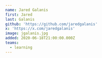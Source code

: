 ```yaml
---
name: Jared Galanis
first: Jared
last: Galanis
github: 'https://github.com/jaredgalanis'
x: 'https://x.com/jaredgalanis'
image: jgalanis.jpg
added: 2020-06-18T21:00:00.000Z
teams:
  - learning
---
```


